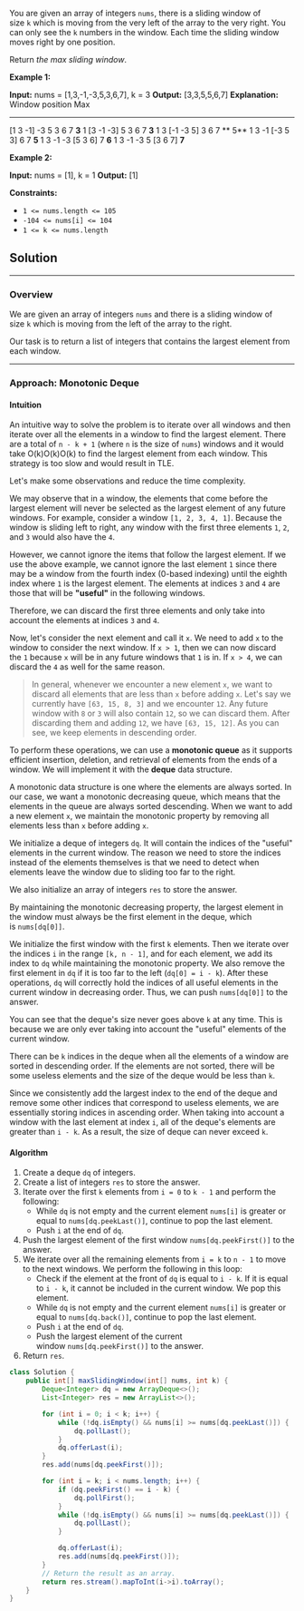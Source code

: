 
You are given an array of integers `nums`, there is a sliding window of size `k` which is moving from the very left of the array to the very right. You can only see the `k` numbers in the window. Each time the sliding window moves right by one position.

Return _the max sliding window_.

**Example 1:**

**Input:** nums = [1,3,-1,-3,5,3,6,7], k = 3
**Output:** [3,3,5,5,6,7]
**Explanation:** 
Window position                Max
---------------               -----
[1  3  -1] -3  5  3  6  7       **3**
 1 [3  -1  -3] 5  3  6  7       **3**
 1  3 [-1  -3  5] 3  6  7      ** 5**
 1  3  -1 [-3  5  3] 6  7       **5**
 1  3  -1  -3 [5  3  6] 7       **6**
 1  3  -1  -3  5 [3  6  7]      **7**

**Example 2:**

**Input:** nums = [1], k = 1
**Output:** [1]

**Constraints:**

- `1 <= nums.length <= 105`
- `-104 <= nums[i] <= 104`
- `1 <= k <= nums.length`

## Solution

---

### Overview

We are given an array of integers `nums` and there is a sliding window of size `k` which is moving from the left of the array to the right.

Our task is to return a list of integers that contains the largest element from each window.

---

### Approach: Monotonic Deque

#### Intuition

An intuitive way to solve the problem is to iterate over all windows and then iterate over all the elements in a window to find the largest element. There are a total of `n - k + 1` (where `n` is the size of `nums`) windows and it would take O(k)O(k)O(k) to find the largest element from each window. This strategy is too slow and would result in TLE.

Let's make some observations and reduce the time complexity.

We may observe that in a window, the elements that come before the largest element will never be selected as the largest element of any future windows. For example, consider a window `[1, 2, 3, 4, 1]`. Because the window is sliding left to right, any window with the first three elements `1`, `2`, and `3` would also have the `4`.

However, we cannot ignore the items that follow the largest element. If we use the above example, we cannot ignore the last element `1` since there may be a window from the fourth index (0-based indexing) until the eighth index where `1` is the largest element. The elements at indices `3` and `4` are those that will be **"useful"** in the following windows.

Therefore, we can discard the first three elements and only take into account the elements at indices `3` and `4`.

Now, let's consider the next element and call it `x`. We need to add `x` to the window to consider the next window. If `x > 1`, then we can now discard the `1` because `x` will be in any future windows that `1` is in. If `x > 4`, we can discard the `4` as well for the same reason.

> In general, whenever we encounter a new element `x`, we want to discard all elements that are less than `x` before adding `x`. Let's say we currently have `[63, 15, 8, 3]` and we encounter `12`. Any future window with `8` or `3` will also contain `12`, so we can discard them. After discarding them and adding `12`, we have `[63, 15, 12]`. As you can see, we keep elements in descending order.

To perform these operations, we can use a **monotonic queue** as it supports efficient insertion, deletion, and retrieval of elements from the ends of a window. We will implement it with the **deque** data structure.

A monotonic data structure is one where the elements are always sorted. In our case, we want a monotonic decreasing queue, which means that the elements in the queue are always sorted descending. When we want to add a new element `x`, we maintain the monotonic property by removing all elements less than `x` before adding `x`.

We initialize a deque of integers `dq`. It will contain the indices of the "useful" elements in the current window. The reason we need to store the indices instead of the elements themselves is that we need to detect when elements leave the window due to sliding too far to the right.

We also initialize an array of integers `res` to store the answer.

By maintaining the monotonic decreasing property, the largest element in the window must always be the first element in the deque, which is `nums[dq[0]]`.

We initialize the first window with the first `k` elements. Then we iterate over the indices `i` in the range `[k, n - 1]`, and for each element, we add its index to `dq` while maintaining the monotonic property. We also remove the first element in `dq` if it is too far to the left (`dq[0] = i - k`). After these operations, `dq` will correctly hold the indices of all useful elements in the current window in decreasing order. Thus, we can push `nums[dq[0]]` to the answer.

You can see that the deque's size never goes above `k` at any time. This is because we are only ever taking into account the "useful" elements of the current window.

There can be `k` indices in the deque when all the elements of a window are sorted in descending order. If the elements are not sorted, there will be some useless elements and the size of the deque would be less than `k`.

Since we consistently add the largest index to the end of the deque and remove some other indices that correspond to useless elements, we are essentially storing indices in ascending order. When taking into account a window with the last element at index `i`, all of the deque's elements are greater than `i - k`. As a result, the size of deque can never exceed `k`.

#### Algorithm

1. Create a deque `dq` of integers.
2. Create a list of integers `res` to store the answer.
3. Iterate over the first `k` elements from `i = 0` to `k - 1` and perform the following:
    - While `dq` is not empty and the current element `nums[i]` is greater or equal to `nums[dq.peekLast()]`, continue to pop the last element.
    - Push `i` at the end of `dq`.
4. Push the largest element of the first window `nums[dq.peekFirst()]` to the answer.
5. We iterate over all the remaining elements from `i = k` to `n - 1` to move to the next windows. We perform the following in this loop:
    - Check if the element at the front of `dq` is equal to `i - k`. If it is equal to `i - k`, it cannot be included in the current window. We pop this element.
    - While `dq` is not empty and the current element `nums[i]` is greater or equal to `nums[dq.back()]`, continue to pop the last element.
    - Push `i` at the end of `dq`.
    - Push the largest element of the current window `nums[dq.peekFirst()]` to the answer.
6. Return `res`.


```java
class Solution {
    public int[] maxSlidingWindow(int[] nums, int k) {
        Deque<Integer> dq = new ArrayDeque<>();
        List<Integer> res = new ArrayList<>();

        for (int i = 0; i < k; i++) {
            while (!dq.isEmpty() && nums[i] >= nums[dq.peekLast()]) {
                dq.pollLast();
            }
            dq.offerLast(i);
        }
        res.add(nums[dq.peekFirst()]);

        for (int i = k; i < nums.length; i++) {
            if (dq.peekFirst() == i - k) {
                dq.pollFirst();
            }
            while (!dq.isEmpty() && nums[i] >= nums[dq.peekLast()]) {
                dq.pollLast();
            }

            dq.offerLast(i);
            res.add(nums[dq.peekFirst()]);
        }
        // Return the result as an array.
        return res.stream().mapToInt(i->i).toArray();
    }
}
```

